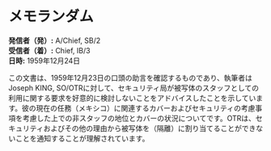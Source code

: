 # メモランダム

**発信者（発）:** A/Chief, SB/2  
**受信者（着）:** Chief, IB/3  
**日時:** 1959年12月24日  

この文書は、1959年12月23日の口頭の助言を確認するものであり、執筆者はJoseph KING, SO/OTRに対して、セキュリティ局が被写体のスタッフとしての利用に関する要求を好意的に検討しないことをアドバイスしたことを示しています。彼の現在の任務（メキシコ）に関連するカバーおよびセキュリティの考慮事項を考慮した上での非スタッフの地位とカバーの状況についてです。OTRは、セキュリティおよびその他の理由から被写体を（隔離）に割り当てることができないことを通知することが理解されています。